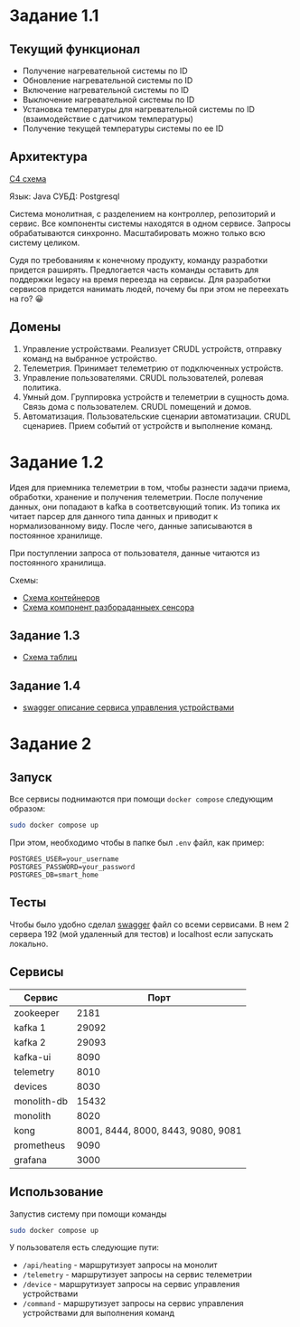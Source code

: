 # Задание 1.1

## Текущий функционал

- Получение нагревательной системы по ID
- Обновление нагревательной системы по ID
- Включение нагревательной системы по ID
- Выключение нагревательной системы по ID
- Установка температуры для нагревательной системы по ID (взаимодействие с датчиком температуры)
- Получение текущей температуры системы по ее ID

## Архитектура

[C4 схема](./task_1.1.puml)

Язык: Java
СУБД: Postgresql

Система монолитная, с разделением на контроллер, репозиторий и сервис. Все компоненты системы находятся в одном сервисе.
Запросы обрабатываются синхронно.
Масштабировать можно только всю систему целиком.

Судя по требованиям к конечному продукту, команду разработки придется раширять. Предлогается часть команды оставить для поддержки legacy на время переезда на сервисы.
Для разработки сервисов придется нанимать людей, почему бы при этом не переехать на го? 😀

## Домены

1. Управление устройствами. Реализует CRUDL устройств, отправку команд на выбранное устройство.
2. Телеметрия. Принимает телеметрию от подключенных устройств.
3. Управление пользователями. CRUDL пользователей, ролевая политика.
4. Умный дом. Группировка устройств и телеметрии в сущность дома. Связь дома с пользователем. CRUDL помещений и домов.
5. Автоматизация. Пользовательские сценарии автоматизации. CRUDL сценариев. Прием событий от устройств и выполнение команд.

# Задание 1.2

Идея для приемника телеметрии в том, чтобы разнести задачи приема, обработки, хранение и получения телеметрии.
После получение данных, они попадают в kafka в соответсвующий топик. Из топика их читает парсер для данного типа данных и приводит к нормализованному виду. После чего, данные записываются в постоянное хранилище.

При поступлении запроса от пользователя, данные читаются из постоянного хранилища.

Схемы:
- [Схема контейнеров](task_1.2_containers%20copy.puml)
- [Схема компонент разбораданныех сенсора](./task_1.2_containers%20copy.puml)

## Задание 1.3

- [Схема таблиц](./task_1.3_er.puml)

## Задание 1.4

- [swagger описание сервиса управления устройствами](./task_1.4_command_swagger.yaml)

# Задание 2

## Запуск

Все сервисы поднимаются при помощи `docker compose` следующим образом:

```bash
sudo docker compose up
```

При этом, необходимо чтобы в папке был `.env` файл, как пример:
```
POSTGRES_USER=your_username
POSTGRES_PASSWORD=your_password
POSTGRES_DB=smart_home
```

## Тесты

Чтобы было удобно сделал [swagger](./swagger.yaml) файл со всеми сервисами. В нем 2 сервера 192 (мой удаленный для тестов)
и localhost если запускать локально.

## Сервисы

|Сервис     | Порт |
|-----------|------|
|zookeeper  | 2181 |
|kafka 1    | 29092|
|kafka 2    | 29093|
|kafka-ui   | 8090 |
|telemetry  | 8010 |
|devices    | 8030 |
|monolith-db| 15432|
|monolith   | 8020 |
|kong       |8001, 8444, 8000, 8443, 9080, 9081 |
|prometheus | 9090 |
|grafana    | 3000 |

## Использование

Запустив систему при помощи команды
```bash
sudo docker compose up
```

У пользователя есть следующие пути:
- `/api/heating` - маршрутизует запросы на монолит
- `/telemetry` - маршрутизует запросы на сервис телеметрии
- `/device` - маршрутизует запросы на сервис управления устройствами
- `/command` - маршрутизует запросы на сервис управления устройствами для выполнения команд

